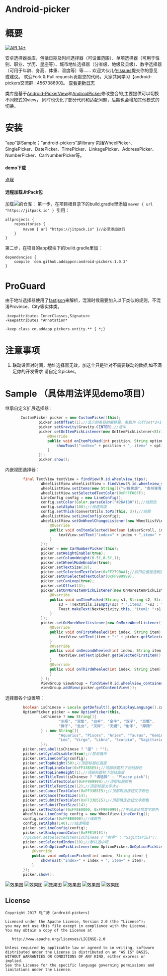 # Android-picker
# 概要
[![API 14+](https://img.shields.io/badge/API-14%2B-green.svg)](https://github.com/addappcn/android-pickers)


安卓选择器类库，包括日期及时间选择器（可设置范围）、单项选择器（可用于性别、职业、学历、星座等）、城市地址选择器（分省级、地级及县级）、数字选择器（可用于年龄、身高、体重、温度等）等……
欢迎大伙儿在[Issues](https://github.com/addappcn/android-pickers/issues)提交你的意见或建议。
欢迎Fork & Pull requests贡献您的代码，大家共同学习【android-pickers交流群 : 456738690】。
[查看更新日志](https://github.com/addappcn/android-pickers/blob/master/ChangeLog.md)

类库是基于[Android-PickerView](https://github.com/Bigkoo/Android-PickerView)和[AndroidPicker](https://github.com/gzu-liyujiang/AndroidPicker)修改整合的,主要提供可以切换不同模式的view，
同时也优化了部分代码和适配问题，后期也会增加其他模式的切换。

# 安装
“app”是Sample；“android-pickers”是library 包括WheelPicker、SinglePicker、DatePicker、TimePicker、LinkagePicker、AddressPicker、NumberPicker、CarNumberPicker等。
#### demo下载
[点我](/app/app-release.apk)
#### 远程加载JitPack包
加载[![](https://jitpack.io/v/addappcn/android-pickers.svg)](https://jitpack.io/#addappcn/android-pickers)的仓库：
第一步，在项目根目录下的build.gradle里添加  `maven { url "https://jitpack.io" } `引用：
```
allprojects {
    repositories {
        maven { url "https://jitpack.io" }//必须添加这行
    }
}
```
第二步，在项目的app模块下的build.gradle里加：
```
dependencies {
    compile 'com.github.addappcn:android-pickers:1.0.3'
}
```

# ProGuard
由于地址选择器使用了[fastjson](https://github.com/alibaba/fastjson)来解析，混淆时候需要加入以下类似的规则，不混淆Province、City等实体类。
```
-keepattributes InnerClasses,Signature
-keepattributes *Annotation*

-keep class cn.addapp.pickers.entity.** { *;}
```
# 注意事项
1. 联动设置对时间，地址选择器无效，加这个只是针对不需要联动的数据,如不满足你的开发需求 请自定义picker。

# Sample （具体用法详见demo项目）
继承自定义扩展选择器：
```java
       CustomPicker picker = new CustomPicker(this);
               picker.setOffset(1);//显示的条目的偏移量，条数为（offset*2+1）
               picker.setGravity(Gravity.CENTER);//居中
               picker.setOnItemPickListener(new OnItemPickListener<String>() {
                   @Override
                   public void onItemPicked(int position, String option) {
                       showToast("index=" + position + ", item=" + option);
                   }
               });
               picker.show();
```
内嵌视图选择器：
```java
        final TextView textView = findView(R.id.wheelview_tips);
                WheelListView wheelListView = findView(R.id.wheelview_single);
                wheelListView.setItems(new String[]{"少数民族", "贵州穿青人", "不在56个少数民族之列", "第57个民族"}, 1);
                wheelListView.setSelectedTextColor(0xFFFF00FF);
                LineConfig config = new LineConfig();
                config.setColor(Color.parseColor("#26A1B0"));//线颜色
                config.setAlpha(100);//线透明度
                config.setThick(ConvertUtils.toPx(this, 3));//线粗
                wheelListView.setLineConfig(config);
                wheelListView.setOnWheelChangeListener(new WheelListView.OnWheelChangeListener() {
                    @Override
                    public void onItemSelected(boolean isUserScroll, int index, String item) {
                        textView.setText("index=" + index + ",item=" + item);
                    }
                });
                picker = new CarNumberPicker(this);
                picker.setWeightEnable(true);
                picker.setColumnWeight(0.5f,0.5f,1);
                picker.setWheelModeEnable(true);
                picker.setTextSize(18);
                picker.setSelectedTextColor(0xFF279BAA);//前四位值是透明度
                picker.setUnSelectedTextColor(0xFF999999);
                picker.setCanLoop(true);
                picker.setOffset(3);
                picker.setOnMoreItemPickListener(new OnMoreItemPickListener<String>() {
                    @Override
                    public void onItemPicked(String s1, String s2, String s3) {
                        s3 = !TextUtils.isEmpty(s3) ? ",item3: "+s3 : "";
                        Toast.makeText(NextActivity.this, "item1: "+s1 +",item2: "+s2+ s3, Toast.LENGTH_SHORT).show();
                    }
                });
                picker.setOnMoreWheelListener(new OnMoreWheelListener() {
                    @Override
                    public void onFirstWheeled(int index, String item) {
                        textView.setText(item + ":" + picker.getSelectedSecondItem());
                    }
                    @Override
                    public void onSecondWheeled(int index, String item) {
                        textView.setText(picker.getSelectedFirstItem() + ":" + item);
                    }
                    @Override
                    public void onThirdWheeled(int index, String item) {
                    }
                } );
                ViewGroup viewGroup = findView(R.id.wheelview_container);
                viewGroup.addView(picker.getContentView());
```
选择器各个设置项：
```java
        boolean isChinese = Locale.getDefault().getDisplayLanguage().contains("中文");
        OptionPicker picker = new OptionPicker(this,
                isChinese ? new String[]{
                        "水瓶", "双鱼", "白羊", "金牛", "双子", "巨蟹",
                        "狮子", "处女", "天秤", "天蝎", "射手", "摩羯"
                } : new String[]{
                        "Aquarius", "Pisces", "Aries", "Taurus", "Gemini", "Cancer",
                        "Leo", "Virgo", "Libra", "Scorpio", "Sagittarius", "Capricorn"
                });
        picker.setLabel(isChinese ? "座" : "");
        picker.setCycleDisable(true);//禁用循环
        picker.setLineConfig(config);
        picker.setTopHeight(50);//顶部标题栏高度
        picker.setTopLineColor(0xFF33B5E5);//顶部标题栏下划线颜色
        picker.setTopLineHeight(1);//顶部标题栏下划线高度
        picker.setTitleText(isChinese ? "请选择" : "Please pick");
        picker.setTitleTextColor(0xFF999999);//顶部标题颜色
        picker.setTitleTextSize(12);//顶部标题文字大小
        picker.setCancelTextColor(0xFF33B5E5);//顶部取消按钮文字颜色
        picker.setCancelTextSize(14);
        picker.setSubmitTextColor(0xFF33B5E5);//顶部确定按钮文字颜色
        picker.setSubmitTextSize(14);
        picker.setTextColor(0xFFEE0000, 0xFF999999);//中间滚动项文字颜色
        WheelView.LineConfig config = new WheelView.LineConfig();
        config.setColor(0xFFEE0000);//线颜色
        config.setAlpha(140);//线透明度
        picker.setLineConfig(config);
        picker.setBackgroundColor(0xFFE1E1E1);
        //picker.setSelectedItem(isChinese ? "射手" : "Sagittarius");
        picker.setSelectedIndex(10);//默认选中项
        picker.setOnOptionPickListener(new OptionPicker.OnOptionPickListener() {
            @Override
            public void onOptionPicked(int index, String item) {
                showToast("index=" + index + ", item=" + item);
            }
        });
        picker.show();
```

![效果图](/screenshots/Screenshot_2017-04-21-15-45-59.png)
![效果图](/screenshots/Screenshot_2017-04-21-15-46-11.png)
![效果图](/screenshots/Screenshot_2017-04-21-15-56-00.png)
![效果图](/screenshots/Screenshot_2017-04-21-15-56-22.png)
![效果图](/screenshots/Screenshot_2017-04-21-15-56-38.png)
![效果图](/screenshots/Screenshot_2017-04-21-15-56-50.png)

## License

    Copyright 2017 马广涛 (android-pickers)

    Licensed under the Apache License, Version 2.0 (the "License");
    you may not use this file except in compliance with the License.
    You may obtain a copy of the License at

       http://www.apache.org/licenses/LICENSE-2.0

    Unless required by applicable law or agreed to in writing, software
    distributed under the License is distributed on an "AS IS" BASIS,
    WITHOUT WARRANTIES OR CONDITIONS OF ANY KIND, either express or implied.
    See the License for the specific language governing permissions and
    limitations under the License.
